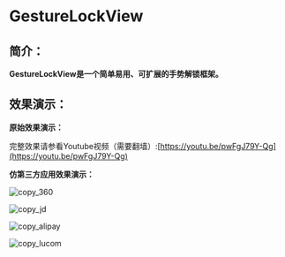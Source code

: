 # GestureLockView

## 简介：
**GestureLockView是一个简单易用、可扩展的手势解锁框架。**

## 效果演示：

**原始效果演示：**

完整效果请参看Youtube视频（需要翻墙）:[https://youtu.be/pwFgJ79Y-Qg](https://youtu.be/pwFgJ79Y-Qg)

**仿第三方应用效果演示：**

![copy_360](https://github.com/sinawangnan7/GestureLockView/blob/master/gif/copy_360.gif)

![copy_jd](https://github.com/sinawangnan7/GestureLockView/blob/master/gif/copy_jd.gif)

![copy_alipay](https://github.com/sinawangnan7/GestureLockView/blob/master/gif/copy_alipay.gif)

![copy_lucom](https://github.com/sinawangnan7/GestureLockView/blob/master/gif/copy_lucom.gif)
